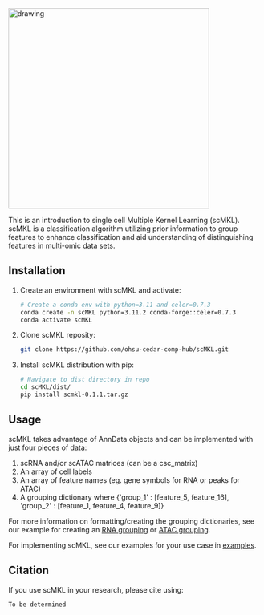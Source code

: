 <img src="scMKL_logo.png" alt="drawing" width="400"/>

This is an introduction to single cell Multiple Kernel Learning (scMKL). scMKL is a classification algorithm utilizing prior information to group features to enhance classification and aid understanding of distinguishing features in multi-omic data sets.


## Installation
1) Create an environment with scMKL and activate:
    ```bash
    # Create a conda env with python=3.11 and celer=0.7.3
    conda create -n scMKL python=3.11.2 conda-forge::celer=0.7.3
    conda activate scMKL
    ```
2) Clone scMKL reposity:
    ```bash
    git clone https://github.com/ohsu-cedar-comp-hub/scMKL.git
    ```
3) Install scMKL distribution with pip:
    ```bash
    # Navigate to dist directory in repo
    cd scMKL/dist/
    pip install scmkl-0.1.1.tar.gz
    ```

## Usage
scMKL takes advantage of AnnData objects and can be implemented with just four pieces of data:
1) scRNA and/or scATAC matrices (can be a csc_matrix)
2) An array of cell labels
3) An array of feature names (eg. gene symbols for RNA or peaks for ATAC)
4) A grouping dictionary where {'group_1' : [feature_5, feature_16], 'group_2' : [feature_1, feature_4, feature_9]}

For more information on formatting/creating the grouping dictionaries, see our example for creating an [RNA grouping](example/getting_RNA_groupings.ipynb) or [ATAC grouping](example/getting_ATAC_groupings.ipynb).

For implementing scMKL, see our examples for your use case in [examples](./example/).


## Citation
If you use scMKL in your research, please cite using:
```
To be determined
```
